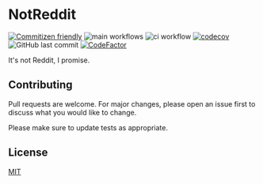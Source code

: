 # NotReddit

[![Commitizen friendly](https://img.shields.io/badge/commitizen-friendly-brightgreen.svg)](http://commitizen.github.io/cz-cli/) ![main workflows](https://github.com/github/docs/actions/workflows/main.yml/badge.svg?branch=main) ![ci workflow](https://img.shields.io/github/workflow/status/briceduke/notreddit/CI) [![codecov](https://codecov.io/gh/briceduke/notreddit/branch/main/graph/badge.svg?token=8YAN2URJS4)](https://codecov.io/gh/briceduke/notreddit) ![GitHub last commit](https://img.shields.io/github/last-commit/briceduke/notreddit) [![CodeFactor](https://www.codefactor.io/repository/github/briceduke/notreddit/badge)](https://www.codefactor.io/repository/github/briceduke/notreddit)

It's not Reddit, I promise.

## Contributing

Pull requests are welcome. For major changes, please open an issue first to discuss what you would like to change.

Please make sure to update tests as appropriate.

## License

[MIT](https://choosealicense.com/licenses/mit/)
